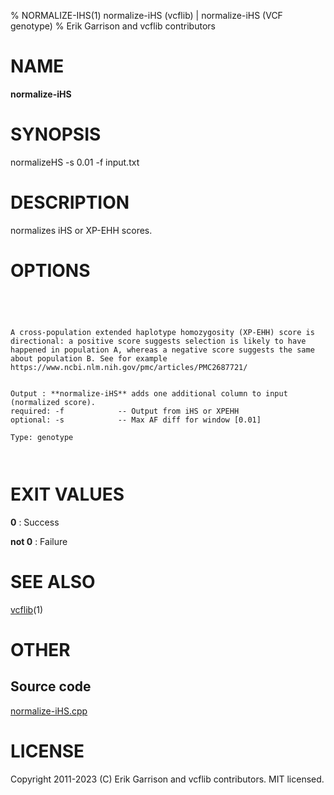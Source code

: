 % NORMALIZE-IHS(1) normalize-iHS (vcflib) | normalize-iHS (VCF genotype)
% Erik Garrison and vcflib contributors

# NAME

**normalize-iHS**

# SYNOPSIS

normalizeHS -s 0.01 -f input.txt

# DESCRIPTION

normalizes iHS or XP-EHH scores.



# OPTIONS

```




A cross-population extended haplotype homozygosity (XP-EHH) score is
directional: a positive score suggests selection is likely to have
happened in population A, whereas a negative score suggests the same
about population B. See for example
https://www.ncbi.nlm.nih.gov/pmc/articles/PMC2687721/


Output : **normalize-iHS** adds one additional column to input (normalized score).
required: -f            -- Output from iHS or XPEHH 
optional: -s            -- Max AF diff for window [0.01]

Type: genotype



```





# EXIT VALUES

**0**
: Success

**not 0**
: Failure

# SEE ALSO



[vcflib](./vcflib.md)(1)



# OTHER

## Source code

[normalize-iHS.cpp](https://github.com/vcflib/vcflib/blob/master/src/normalize-iHS.cpp)

# LICENSE

Copyright 2011-2023 (C) Erik Garrison and vcflib contributors. MIT licensed.

<!--
  Created with ./scripts/bin2md.rb scripts/bin2md-template.erb
-->
